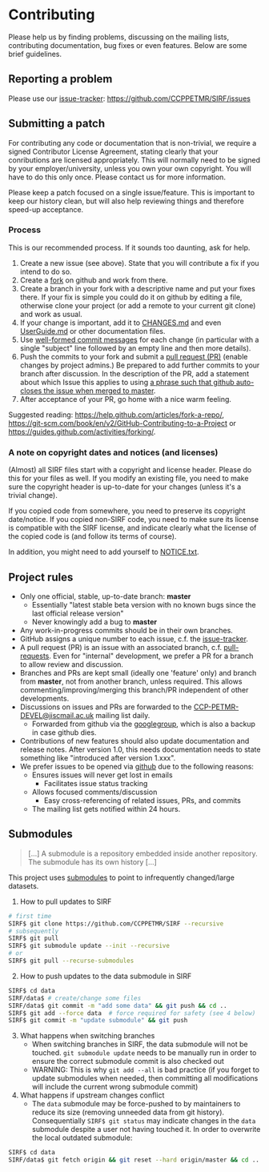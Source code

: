 Contributing
============

Please help us by finding problems, discussing on the mailing lists, contributing documentation,
bug fixes or even features. Below are some brief guidelines.

## Reporting a problem

Please use our [issue-tracker]: https://github.com/CCPPETMR/SIRF/issues

## Submitting a patch

For contributing any code or documentation that is non-trivial, we require a
signed Contributor License Agreement, stating clearly that your
conributions are licensed appropriately. This will normally need to be signed by your
employer/university, unless you own your own copyright.
You will have to do this only once. Please contact us for more information.

Please keep a patch focused on a single issue/feature. This is important to keep our history clean,
but will also help reviewing things and therefore speed-up acceptance.

### Process

This is our recommended process. If it sounds too daunting, ask for help.

1. Create a new issue (see above). State that you will contribute a fix if you intend to do so.
2. Create a [fork](https://help.github.com/articles/fork-a-repo) on github and work from there.
3. Create a branch in your fork with a descriptive name and put your fixes there. If your fix is
simple you could do it on github by editing a file, otherwise clone your project (or add a remote
to your current git clone) and work as usual.
4. If your change is important, add it to [CHANGES.md](https://github.com/CCPPETMR/SIRF/blob/master/CHANGES.md)
and even [UserGuide.md](https://github.com/CCPPETMR/SIRF/blob/master/doc/UserGuide.md) or other documentation files.
5. Use [well-formed commit messages](http://tbaggery.com/2008/04/19/a-note-about-git-commit-messages.html)
for each change (in particular with a single "subject" line
followed by an empty line and then more details).
6. Push the commits to your fork and submit a [pull request (PR)](https://help.github.com/articles/creating-a-pull-request)
(enable changes by project admins.) Be prepared to add further commits to your branch after discussion.
In the description of the PR, add a statement about which Issue this applies to
using [a phrase such that github auto-closes the issue when merged to master](https://help.github.com/articles/closing-issues-using-keywords/).
7. After acceptance of your PR, go home with a nice warm feeling.

Suggested reading: 
https://help.github.com/articles/fork-a-repo/, https://git-scm.com/book/en/v2/GitHub-Contributing-to-a-Project or https://guides.github.com/activities/forking/.

### A note on copyright dates and notices (and licenses)

(Almost) all SIRF files start with a copyright and license header. Please do this for your files as well.
If you modify an existing file, you need to make sure the copyright header is up-to-date for your changes
(unless it's a trivial change).

If you copied code from somewhere, you need to preserve its copyright date/notice. If you copied non-SIRF code,
you need to make sure its license is compatible with the SIRF license, and indicate clearly what the license
of the copied code is (and follow its terms of course).

In addition, you might need to add yourself to [NOTICE.txt](https://github.com/CCPPETMR/SIRF/blob/master/NOTICE.txt).

## Project rules

- Only one official, stable, up-to-date branch: **master**
    + Essentially "latest stable beta version with no known bugs
      since the last official release version"
    + Never knowingly add a bug to **master**
- Any work-in-progress commits should be in their own branches.
- GitHub assigns a unique number to each issue, c.f. the [issue-tracker].
- A pull request (PR) is an issue with an associated branch,
  c.f. [pull-requests]. Even for "internal" development, we prefer a PR for
  a branch to allow review and discussion.
- Branches and PRs are kept small (ideally one 'feature' only) and branch from **master**,
  not from another branch, unless required. This allows
  commenting/improving/merging this branch/PR
  independent of other developments.
- Discussions on issues and PRs are forwarded to the
  <CCP-PETMR-DEVEL@jiscmail.ac.uk> mailing list daily.
    + Forwarded from github via the [googlegroup],
      which is also a backup in case github dies.
- Contributions of new features should also update documentation and release notes. After version 1.0,
  this needs documentation needs to state something like "introduced after version 1.xxx".
- We prefer issues to be opened via [github][issue-tracker] due to the following reasons:
    + Ensures issues will never get lost in emails
        * Facilitates issue status tracking
    + Allows focused comments/discussion
        * Easy cross-referencing of related issues, PRs, and commits
    + The mailing list gets notified within 24 hours.

[issue-tracker]: https://github.com/CCPPETMR/SIRF/issues
[pull-requests]: https://github.com/CCPPETMR/SIRF/pulls
[googlegroup]: https://groups.google.com/forum/#!forum/ccp-petmr-codebot


## Submodules

> [...] A submodule is a repository embedded inside another repository. The
> submodule has its own history [...]

This project uses [submodules] to point to infrequently changed/large datasets.

1. How to pull updates to SIRF
```bash
# first time
SIRF$ git clone https://github.com/CCPPETMR/SIRF --recursive
# subsequently
SIRF$ git pull
SIRF$ git submodule update --init --recursive
# or
SIRF$ git pull --recurse-submodules
```
2. How to push updates to the data submodule in SIRF
```bash
SIRF$ cd data
SIRF/data$ # create/change some files
SIRF/data$ git commit -m "add some data" && git push && cd ..
SIRF$ git add --force data  # force required for safety (see 4 below)
SIRF$ git commit -m "update submodule" && git push
```
3. What happens when switching branches
    + When switching branches in SIRF, the data submodule will not be touched.
      `git submodule update` needs to be manually run in order to ensure the
      correct submodule commit is also checked out
	+ WARNING: This is why `git add --all` is bad practice (if you forget to
	  update submodules when needed, then committing all modifications will
	  include the current wrong submodule commit)
4. What happens if upstream changes conflict
    + The `data` submodule may be force-pushed to by maintainers
      to reduce its size (removing unneeded data from git history).
      Consequentially `SIRF$ git status` may indicate changes in the `data`
      submodule despite a user not having touched it.
      In order to overwrite the local outdated submodule:
```bash
SIRF$ cd data
SIRF/data$ git fetch origin && git reset --hard origin/master && cd ..
```

[submodules]: https://git-scm.com/docs/gitsubmodules
